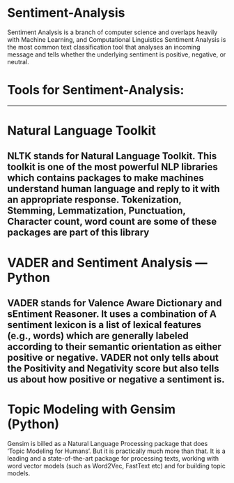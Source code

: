 # Sentiment-Analysis
Sentiment Analysis is a branch of computer science and overlaps heavily with Machine Learning, and Computational Linguistics Sentiment Analysis is the most common text classification tool that analyses an incoming message and tells whether the underlying sentiment is positive, negative, or neutral.

# Tools for Sentiment-Analysis:
-----------------------------------------------------------------------------------------------------------------------------------------
# Natural Language Toolkit
NLTK stands for Natural Language Toolkit. This toolkit is one of the most powerful NLP libraries which contains packages to make machines understand human language and reply to it with an appropriate response. Tokenization, Stemming, Lemmatization, Punctuation, Character count, word count are some of these packages are part of this library
------------------------------------------------------------------------------------------------------------------------------------------
# VADER and Sentiment Analysis — Python
VADER stands for Valence Aware Dictionary and sEntiment Reasoner. It uses a combination of A sentiment lexicon is a list of lexical features (e.g., words) which are generally labeled according to their semantic orientation as either positive or negative. VADER not only tells about the Positivity and Negativity score but also tells us about how positive or negative a sentiment is.
------------------------------------------------------------------------------------------------------------------------------------------
# Topic Modeling with Gensim (Python)
Gensim is billed as a Natural Language Processing package that does ‘Topic Modeling for Humans’. But it is practically much more than that. It is a leading and a state-of-the-art package for processing texts, working with word vector models (such as Word2Vec, FastText etc) and for building topic models.
